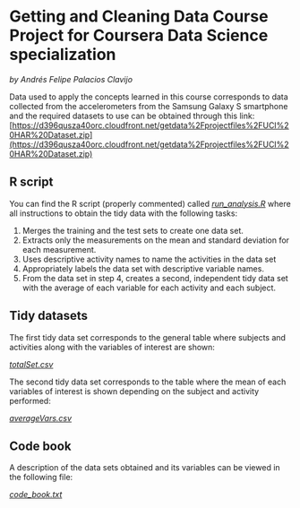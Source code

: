 # Getting and Cleaning Data Course Project for Coursera Data Science specialization
*by Andrés Felipe Palacios Clavijo*

Data used to apply the concepts learned in this course corresponds to data collected from the accelerometers from the Samsung Galaxy S smartphone and the required datasets to use can be obtained through this link:  [https://d396qusza40orc.cloudfront.net/getdata%2Fprojectfiles%2FUCI%20HAR%20Dataset.zip](https://d396qusza40orc.cloudfront.net/getdata%2Fprojectfiles%2FUCI%20HAR%20Dataset.zip)

## R script
You can find the R script (properly commented) called [*run_analysis.R*](https://github.com/andresfpc/CleaningDataCourseProject/run_analysis.R) where all instructions to obtain the tidy data with the following tasks:

1. Merges the training and the test sets to create one data set.
2. Extracts only the measurements on the mean and standard deviation for each measurement.
3. Uses descriptive activity names to name the activities in the data set
4. Appropriately labels the data set with descriptive variable names.
5. From the data set in step 4, creates a second, independent tidy data set with the average of each variable for each activity and each subject.

## Tidy datasets
The first tidy data set corresponds to the general table where subjects and activities along with the variables of interest are shown:

  [*totalSet.csv*](https://github.com/andresfpc/CleaningDataCourseProject/totalSet.csv)
  
The second tidy data set corresponds to the table where the mean of each variables of interest is shown depending on the subject and activity performed:

  [*averageVars.csv*](https://github.com/andresfpc/CleaningDataCourseProject/averageVars.csv)
  
  ## Code book
  A description of the data sets obtained and its variables can be viewed in the following file:
  
  [*code_book.txt*](https://github.com/andresfpc/CleaningDataCourseProject/code_book.txt)
